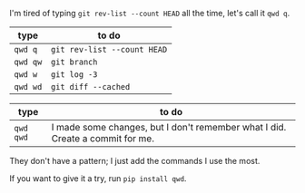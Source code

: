 I'm tired of typing `git rev-list --count HEAD` all the time, let's call it `qwd q`.

type | to do 
---  | ---
`qwd q` | `git rev-list --count HEAD`
`qwd qw` | `git branch`
`qwd w` | `git log -3`
`qwd wd` | `git diff --cached`

type | to do 
---  | ---
`qwd qwd` | I made some changes, but I don't remember what I did. Create a commit for me.

They don't have a pattern; I just add the commands I use the most.

If you want to give it a try, run `pip install qwd`.

<!-- Dev note: Don't run commands that are destructive or irreversible -->

